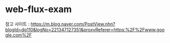 # web-flux-exam

참고 사이트 : https://m.blog.naver.com/PostView.nhn?blogId=dg110&logNo=221347127351&proxyReferer=https:%2F%2Fwww.google.com%2F
